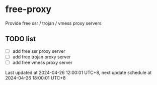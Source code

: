 
# free-proxy
Provide free ssr / trojan / vmess proxy servers


## TODO list
- [ ] add free ssr proxy server
- [ ] add free trojan proxy server
- [ ] add free vmess proxy server

Last updated at 2024-04-26 12:00:01 UTC+8, next update schedule at 2024-04-26 18:00:01 UTC+8

